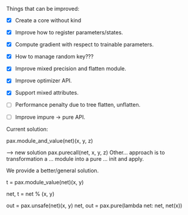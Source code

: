 Things that can be improved:

- [x] Create a core without kind
- [x] Improve how to register parameters/states.
- [x] Compute gradient with respect to trainable parameters.
- [x] How to manage random key???
- [x] Improve mixed precision and flatten module.
- [x] Improve optimizer API.
- [x] Support mixed attributes.
- [ ] Performance penalty due to tree flatten, unflatten.



- [ ] Improve impure -> pure API.

Current solution:

pax.module_and_value(net)(x, y, z)

--> new solution
pax.purecall(net, x, y, z)
Other... approach is to transformation a ... module into a pure ... init and apply.

We provide a better/general solution.

t = pax.module_value(net)(x, y)

net, t = net % (x, y)

out = pax.unsafe(net)(x, y)
net, out = pax.pure(lambda net: net, net(x))
